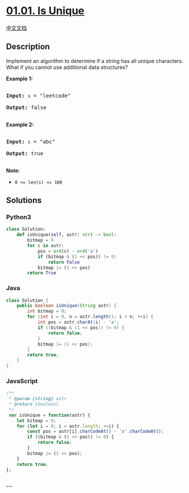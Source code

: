 # [01.01. Is Unique](https://leetcode-cn.com/problems/is-unique-lcci)

[中文文档](/lcci/01.01.Is%20Unique/README.md)

## Description

<p>Implement an algorithm to determine if a string has all unique characters. What if you cannot use additional data structures?</p>

<p><strong>Example 1:</strong></p>

<pre>

<strong>Input: </strong><code>s</code> = &quot;leetcode&quot;

<strong>Output: </strong>false

</pre>

<p><strong>Example 2:</strong></p>

<pre>

<strong>Input: </strong><code>s</code> = &quot;abc&quot;

<strong>Output: </strong>true

</pre>

<p><strong>Note:</strong></p>

<ul>
	<li><code>0 &lt;= len(s) &lt;= 100 </code></li>
</ul>

## Solutions

<!-- tabs:start -->

### **Python3**

```python
class Solution:
    def isUnique(self, astr: str) -> bool:
        bitmap = 0
        for c in astr:
            pos = ord(c) - ord('a')
            if (bitmap & (1 << pos)) != 0:
                return False
            bitmap |= (1 << pos)
        return True
```

### **Java**

```java
class Solution {
    public boolean isUnique(String astr) {
        int bitmap = 0;
        for (int i = 0, n = astr.length(); i < n; ++i) {
            int pos = astr.charAt(i) - 'a';
            if ((bitmap & (1 << pos)) != 0) {
                return false;
            }
            bitmap |= (1 << pos);
        }
        return true;
    }
}
```

### **JavaScript**

```js
/**
 * @param {string} astr
 * @return {boolean}
 */
 var isUnique = function(astr) {
    let bitmap = 0;
    for (let i = 0; i < astr.length; ++i) {
        const pos = astr[i].charCodeAt() - 'a'.charCodeAt();
        if ((bitmap & (1 << pos)) != 0) {
            return false;
        }
        bitmap |= (1 << pos);
    }
    return true;
};
```

### **...**

```

```

<!-- tabs:end -->
